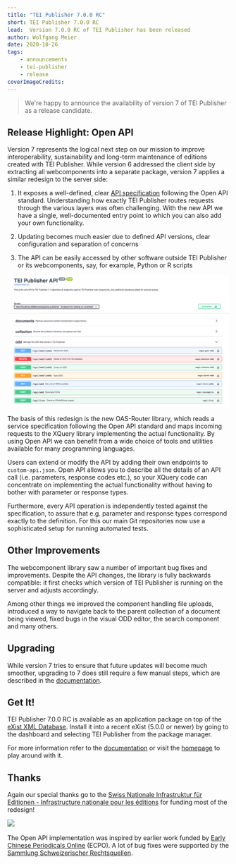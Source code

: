 ```yaml
---
title: "TEI Publisher 7.0.0 RC"
short: TEI Publisher 7.0.0 RC
lead:  Version 7.0.0 RC of TEI Publisher has been released
author: Wolfgang Meier
date: 2020-10-26
tags:
    - announcements
    - tei-publisher
    - release
coverImageCredits: 
---
```


> We're happy to announce the availability of version 7 of TEI Publisher
> as a release candidate.

## Release Highlight: Open API

Version 7 represents the logical next step on our mission to improve
interoperability, sustainability and long-term maintenance of editions
created with TEI Publisher. While version 6 addressed the client side by
extracting all webcomponents into a separate package, version 7 applies
a similar redesign to the server side:

1.  It exposes a well-defined, clear [API specification](../../api.html)
    following the Open API standard. Understanding how exactly TEI
    Publisher routes requests through the various layers was often
    challenging. With the new API we have a single, well-documented
    entry point to which you can also add your own functionality.

2.  Updating becomes much easier due to defined API versions, clear
    configuration and separation of concerns

3.  The API can be easily accessed by other software outside TEI
    Publisher or its webcomponents, say, for example, Python or R
    scripts

![](/img/api-spec.png)

The basis of this redesign is the new OAS-Router library, which reads a
service specification following the Open API standard and maps incoming
requests to the XQuery library implementing the actual functionality. By
using Open API we can benefit from a wide choice of tools and utilities
available for many programming languages.

Users can extend or modify the API by adding their own endpoints to
`custom-api.json`. Open API allows you to describe all the details of an
API call (i.e. parameters, response codes etc.), so your XQuery code can
concentrate on implementing the actual functionality without having to
bother with parameter or response types.

Furthermore, every API operation is independently tested against the
specification, to assure that e.g. parameter and response types
correspond exactly to the definition. For this our main Git repositories
now use a sophisticated setup for running automated tests.

## Other Improvements

The webcomponent library saw a number of important bug fixes and
improvements. Despite the API changes, the library is fully backwards
compatible: it first checks which version of TEI Publisher is running on
the server and adjusts accordingly.

Among other things we improved the component handling file uploads,
introduced a way to navigate back to the parent collection of a document
being viewed, fixed bugs in the visual ODD editor, the search component
and many others.

## Upgrading

While version 7 tries to ensure that future updates will become much
smoother, upgrading to 7 does still require a few manual steps, which
are described in the
[documentation](https://tei-publisher.org/exist/apps/tei-publisher/doc/documentation.xml?id=update6-7).

## Get It!

TEI Publisher 7.0.0 RC is available as an application package on top of
the [eXist XML Database](https://exist-db.org). Install it into a recent
eXist (5.0.0 or newer) by going to the dashboard and selecting TEI
Publisher from the package manager.

For more information refer to the
[documentation](https://tei-publisher.org/exist/apps/tei-publisher/doc/documentation.xml)
or visit the [homepage](https://tei-publisher.org) to play around with
it.

## Thanks

Again our special thanks go to the [Swiss Nationale Infrastruktur für
Editionen - Infrastructure nationale pour les
éditions](https://www.nie-ine.ch/) for funding most of the redesign!

[
![](https://static.wixstatic.com/media/1b2bb4_a4d1727a7b92487cab792795839cfd5a~mv2_d_2362_2362_s_2.jpg/v1/crop/x_0,y_629,w_2362,h_964/fill/w_152,h_60,al_c,q_80,usm_0.66_1.00_0.01/1b2bb4_a4d1727a7b92487cab792795839cfd5a~mv2_d_2362_2362_s_2.webp)
](https://www.nie-ine.ch/)

The Open API implementation was inspired by earlier work funded by
[Early Chinese Periodicals Online](https://uni-heidelberg.de/ecpo)
(ECPO). A lot of bug fixes were supported by the [Sammlung
Schweizerischer Rechtsquellen](https://www.ssrq-sds-fds.ch/home/).

